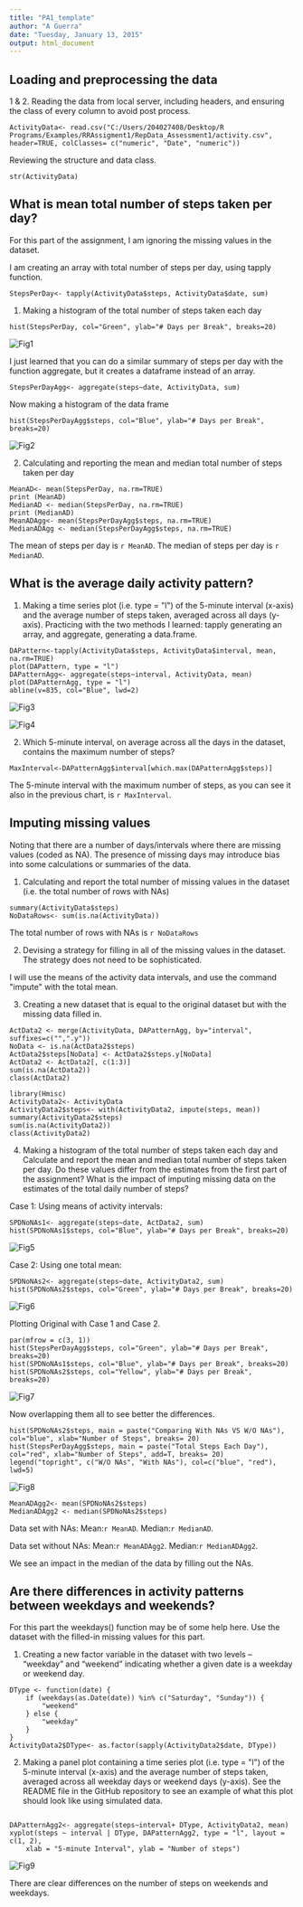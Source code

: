 ```yaml
---
title: "PA1_template"
author: "A Guerra"
date: "Tuesday, January 13, 2015"
output: html_document
---
```

## Loading and preprocessing the data

1 & 2. Reading the data from local server, including headers, and ensuring the class of every column to avoid post process.
```{r}
ActivityData<- read.csv("C:/Users/204027408/Desktop/R Programs/Examples/RRAssigment1/RepData_Assessment1/activity.csv", header=TRUE, colClasses= c("numeric", "Date", "numeric"))

```
Reviewing the structure and data class.
```{r}
str(ActivityData)
```


## What is mean total number of steps taken per day?

For this part of the assignment, I am ignoring the missing values in the dataset.

I am creating an array with total number of steps per day, using tapply function.
```{r}
StepsPerDay<- tapply(ActivityData$steps, ActivityData$date, sum)
```

1. Making a histogram of the total number of steps taken each day
```{r}
hist(StepsPerDay, col="Green", ylab="# Days per Break", breaks=20)
```

![Fig1](instructions_fig/Fig1.png)


I just learned that you can do a similar summary of steps per day with the function aggregate, but it creates a dataframe instead of an array.

```{r}
StepsPerDayAgg<- aggregate(steps~date, ActivityData, sum)
```

Now making a histogram of the data frame
```{r}
hist(StepsPerDayAgg$steps, col="Blue", ylab="# Days per Break", breaks=20)
```
![Fig2](instructions_fig/Fig2.png)

2. Calculating and reporting the mean and median total number of steps taken per day

```{r}
MeanAD<- mean(StepsPerDay, na.rm=TRUE)
print (MeanAD)
MedianAD <- median(StepsPerDay, na.rm=TRUE)
print (MedianAD)
MeanADAgg<- mean(StepsPerDayAgg$steps, na.rm=TRUE)
MedianADAgg <- median(StepsPerDayAgg$steps, na.rm=TRUE)
```

The mean of steps per day is `r MeanAD`.
The median of steps per day is `r MedianAD`.

## What is the average daily activity pattern?


1. Making a time series plot (i.e. type = "l") of the 5-minute interval (x-axis) and the average number of steps taken, averaged across all days (y-axis).
Practicing with the two methods I learned: tapply generating an array, and aggregate, generating a data.frame.

```{r}
DAPattern<-tapply(ActivityData$steps, ActivityData$interval, mean, na.rm=TRUE)
plot(DAPattern, type = "l")
DAPatternAgg<- aggregate(steps~interval, ActivityData, mean)
plot(DAPatternAgg, type = "l")
abline(v=835, col="Blue", lwd=2)
```
![Fig3](instructions_fig/Fig3.png)

![Fig4](instructions_fig/Fig4.png)

2. Which 5-minute interval, on average across all the days in the dataset, contains the maximum number of steps?
```{r}
MaxInterval<-DAPatternAgg$interval[which.max(DAPatternAgg$steps)]
```

The 5-minute interval with the maximum number of steps, as you can see it also in the previous chart, is `r MaxInterval`.


## Imputing missing values

Noting that there are a number of days/intervals where there are missing values (coded as NA). The presence of missing days may introduce bias into some calculations or summaries of the data.

1. Calculating and report the total number of missing values in the dataset (i.e. the total number of rows with NAs)

```{r}
summary(ActivityData$steps)
NoDataRows<- sum(is.na(ActivityData))
```
The total number of rows with NAs is `r NoDataRows`

2. Devising a strategy for filling in all of the missing values in the dataset. The strategy does not need to be sophisticated. 

I will use the means of the activity data intervals, and use the command "impute" with the total mean.

3. Creating a new dataset that is equal to the original dataset but with the missing data filled in.

```{r}
ActData2 <- merge(ActivityData, DAPatternAgg, by="interval", suffixes=c("",".y"))
NoData <- is.na(ActData2$steps)
ActData2$steps[NoData] <- ActData2$steps.y[NoData]
ActData2 <- ActData2[, c(1:3)]
sum(is.na(ActData2))
class(ActData2)

library(Hmisc)
ActivityData2<- ActivityData
ActivityData2$steps<- with(ActivityData2, impute(steps, mean))
summary(ActivityData2$steps)
sum(is.na(ActivityData2))
class(ActivityData2)

```


4. Making a histogram of the total number of steps taken each day and Calculate and report the mean and median total number of steps taken per day. 
Do these values differ from the estimates from the first part of the assignment? What is the impact of imputing missing data on the estimates of the total daily number of steps?

Case 1: Using means of activity intervals:

```{r}
SPDNoNAs1<- aggregate(steps~date, ActData2, sum)
hist(SPDNoNAs1$steps, col="Blue", ylab="# Days per Break", breaks=20)
```

![Fig5](instructions_fig/Fig5.png)

Case 2: Using one total mean:

```{r}
SPDNoNAs2<- aggregate(steps~date, ActivityData2, sum)
hist(SPDNoNAs2$steps, col="Green", ylab="# Days per Break", breaks=20)
```
![Fig6](instructions_fig/Fig6.png)

Plotting Original with Case 1 and Case 2.  

```{r}
par(mfrow = c(3, 1))
hist(StepsPerDayAgg$steps, col="Green", ylab="# Days per Break", breaks=20)
hist(SPDNoNAs1$steps, col="Blue", ylab="# Days per Break", breaks=20)
hist(SPDNoNAs2$steps, col="Yellow", ylab="# Days per Break", breaks=20)
```

![Fig7](instructions_fig/Fig7.png)


Now overlapping them all to see better the differences.

```{r}
hist(SPDNoNAs2$steps, main = paste("Comparing With NAs VS W/O NAs"), col="blue", xlab="Number of Steps", breaks= 20)
hist(StepsPerDayAgg$steps, main = paste("Total Steps Each Day"), col="red", xlab="Number of Steps", add=T, breaks= 20)
legend("topright", c("W/O NAs", "With NAs"), col=c("blue", "red"), lwd=5)
```

![Fig8](instructions_fig/Fig8.png)



```{r}
MeanADAgg2<- mean(SPDNoNAs2$steps)
MedianADAgg2 <- median(SPDNoNAs2$steps)
```
Data set with NAs: Mean:`r MeanAD`. Median:`r MedianAD`.

Data set without NAs: Mean:`r MeanADAgg2`. Median:`r MedianADAgg2`.

We see an impact in the median of the data by filling out the NAs. 


## Are there differences in activity patterns between weekdays and weekends?
For this part the weekdays() function may be of some help here. Use the dataset with the filled-in missing values for this part.

1. Creating a new factor variable in the dataset with two levels – “weekday” and “weekend” indicating whether a given date is a weekday or weekend day.

```{r}
DType <- function(date) {
    if (weekdays(as.Date(date)) %in% c("Saturday", "Sunday")) {
        "weekend"
    } else {
        "weekday"
    }
}
ActivityData2$DType<- as.factor(sapply(ActivityData2$date, DType))
```

2. Making a panel plot containing a time series plot (i.e. type = "l") of the 5-minute interval (x-axis) and the average number of steps taken, averaged across all weekday days or weekend days (y-axis). See the README file in the GitHub repository to see an example of what this plot should look like using simulated data.


```{r}

DAPatternAgg2<- aggregate(steps~interval+ DType, ActivityData2, mean)
xyplot(steps ~ interval | DType, DAPatternAgg2, type = "l", layout = c(1, 2), 
    xlab = "5-minute Interval", ylab = "Number of steps")

```

![Fig9](instructions_fig/Fig9.png)

There are clear differences on the number of steps on weekends and weekdays.






